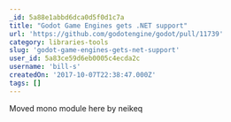 ```yaml
---
_id: 5a88e1abbd6dca0d5f0d1c7a
title: "Godot Game Engines gets .NET support"
url: 'https://github.com/godotengine/godot/pull/11739'
category: libraries-tools
slug: 'godot-game-engines-gets-net-support'
user_id: 5a83ce59d6eb0005c4ecda2c
username: 'bill-s'
createdOn: '2017-10-07T22:38:47.000Z'
tags: []
---
```


Moved mono module here by neikeq
